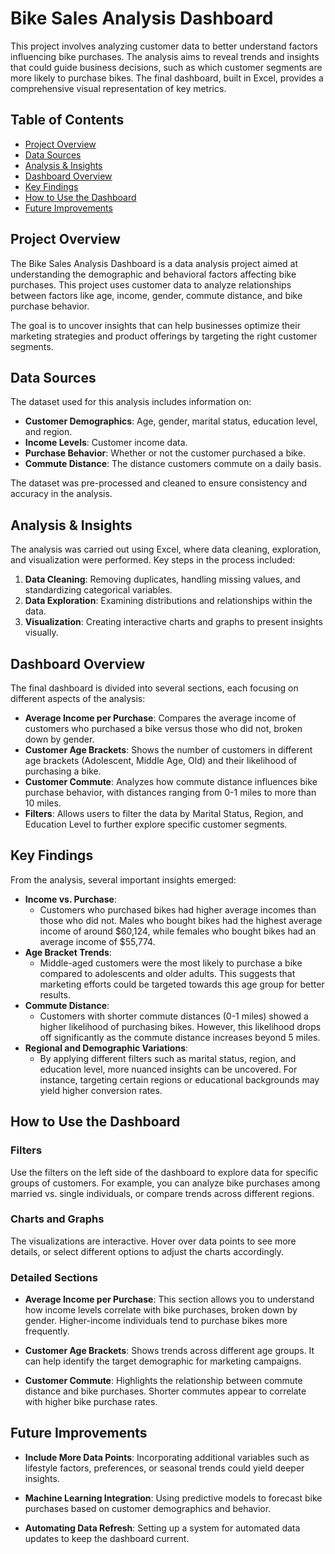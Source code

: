 # Bike Sales Analysis Dashboard

This project involves analyzing customer data to better understand factors influencing bike purchases. The analysis aims to reveal trends and insights that could guide business decisions, such as which customer segments are more likely to purchase bikes. The final dashboard, built in Excel, provides a comprehensive visual representation of key metrics.

## Table of Contents
- [Project Overview](#project-overview)
- [Data Sources](#data-sources)
- [Analysis & Insights](#analysis--insights)
- [Dashboard Overview](#dashboard-overview)
- [Key Findings](#key-findings)
- [How to Use the Dashboard](#how-to-use-the-dashboard)
- [Future Improvements](#future-improvements)

## Project Overview

The Bike Sales Analysis Dashboard is a data analysis project aimed at understanding the demographic and behavioral factors affecting bike purchases. This project uses customer data to analyze relationships between factors like age, income, gender, commute distance, and bike purchase behavior.

The goal is to uncover insights that can help businesses optimize their marketing strategies and product offerings by targeting the right customer segments.

## Data Sources

The dataset used for this analysis includes information on:

- **Customer Demographics**: Age, gender, marital status, education level, and region.
- **Income Levels**: Customer income data.
- **Purchase Behavior**: Whether or not the customer purchased a bike.
- **Commute Distance**: The distance customers commute on a daily basis.

The dataset was pre-processed and cleaned to ensure consistency and accuracy in the analysis.

## Analysis & Insights

The analysis was carried out using Excel, where data cleaning, exploration, and visualization were performed. Key steps in the process included:

1. **Data Cleaning**: Removing duplicates, handling missing values, and standardizing categorical variables.
2. **Data Exploration**: Examining distributions and relationships within the data.
3. **Visualization**: Creating interactive charts and graphs to present insights visually.

## Dashboard Overview

The final dashboard is divided into several sections, each focusing on different aspects of the analysis:

- **Average Income per Purchase**: Compares the average income of customers who purchased a bike versus those who did not, broken down by gender.
- **Customer Age Brackets**: Shows the number of customers in different age brackets (Adolescent, Middle Age, Old) and their likelihood of purchasing a bike.
- **Customer Commute**: Analyzes how commute distance influences bike purchase behavior, with distances ranging from 0-1 miles to more than 10 miles.
- **Filters**: Allows users to filter the data by Marital Status, Region, and Education Level to further explore specific customer segments.

## Key Findings

From the analysis, several important insights emerged:

- **Income vs. Purchase**:
  - Customers who purchased bikes had higher average incomes than those who did not. Males who bought bikes had the highest average income of around $60,124, while females who bought bikes had an average income of $55,774.
- **Age Bracket Trends**:
  - Middle-aged customers were the most likely to purchase a bike compared to adolescents and older adults. This suggests that marketing efforts could be targeted towards this age group for better results.
- **Commute Distance**:
  - Customers with shorter commute distances (0-1 miles) showed a higher likelihood of purchasing bikes. However, this likelihood drops off significantly as the commute distance increases beyond 5 miles.
- **Regional and Demographic Variations**:
  - By applying different filters such as marital status, region, and education level, more nuanced insights can be uncovered. For instance, targeting certain regions or educational backgrounds may yield higher conversion rates.

## How to Use the Dashboard

### Filters
Use the filters on the left side of the dashboard to explore data for specific groups of customers. For example, you can analyze bike purchases among married vs. single individuals, or compare trends across different regions.

### Charts and Graphs
The visualizations are interactive. Hover over data points to see more details, or select different options to adjust the charts accordingly.

### Detailed Sections
- **Average Income per Purchase**: 
  This section allows you to understand how income levels correlate with bike purchases, broken down by gender. Higher-income individuals tend to purchase bikes more frequently.

- **Customer Age Brackets**: 
  Shows trends across different age groups. It can help identify the target demographic for marketing campaigns.

- **Customer Commute**: 
  Highlights the relationship between commute distance and bike purchases. Shorter commutes appear to correlate with higher bike purchase rates.

## Future Improvements
- **Include More Data Points**: 
  Incorporating additional variables such as lifestyle factors, preferences, or seasonal trends could yield deeper insights.

- **Machine Learning Integration**: 
  Using predictive models to forecast bike purchases based on customer demographics and behavior.

- **Automating Data Refresh**: 
  Setting up a system for automated data updates to keep the dashboard current.
